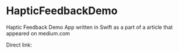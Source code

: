 # HapticFeedbackDemo
Haptic Feedback Demo App written in Swift as a part of a article that appeared on medium.com

Direct link: 
